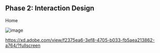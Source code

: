 ## Phase 2: Interaction Design
Home 

![image](https://user-images.githubusercontent.com/54680219/115495244-192b8a80-a21c-11eb-99f8-404b94aabd45.png)


https://xd.adobe.com/view/f2375ea6-3ef8-4705-b033-fb5aea213862-a764/?fullscreen

